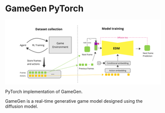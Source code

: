 # GameGen PyTorch

<p align="center">
  <img src="GameGen.png" alt="GameGen" style="display:block; margin:auto; width:720px;" />
</p>

PyTorch implementation of GameGen.

GameGen is a real-time generative game model designed using the diffusion model. 
